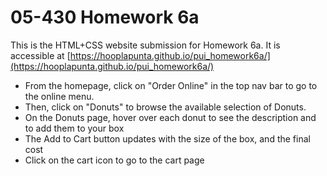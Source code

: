 # 05-430 Homework 6a

This is the HTML+CSS website submission for Homework 6a. It is accessible at [https://hooplapunta.github.io/pui_homework6a/](https://hooplapunta.github.io/pui_homework6a/)

- From the homepage, click on "Order Online" in the top nav bar to go to the online menu.
- Then, click on "Donuts" to browse the available selection of Donuts.
- On the Donuts page, hover over each donut to see the description and to add them to your box
- The Add to Cart button updates with the size of the box, and the final cost
- Click on the cart icon to go to the cart page